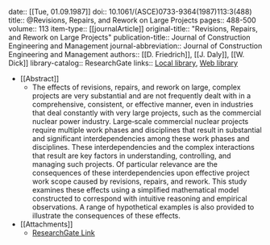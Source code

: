 date:: [[Tue, 01.09.1987]]
doi:: 10.1061/(ASCE)0733-9364(1987)113:3(488)
title:: @Revisions, Repairs, and Rework on Large Projects
pages:: 488-500
volume:: 113
item-type:: [[journalArticle]]
original-title:: "Revisions, Repairs, and Rework on Large Projects"
publication-title:: Journal of Construction Engineering and Management
journal-abbreviation:: Journal of Construction Engineering and Management
authors:: [[D. Friedrich]], [[J. Daly]], [[W. Dick]]
library-catalog:: ResearchGate
links:: [Local library](zotero://select/library/items/4C26QQDR), [Web library](https://www.zotero.org/users/6520516/items/4C26QQDR)

- [[Abstract]]
	- The effects of revisions, repairs, and rework on large, complex projects are very substantial and are not frequently dealt with in a comprehensive, consistent, or effective manner, even in industries that deal constantly with very large projects, such as the commercial nuclear power industry. Large‐scale commercial nuclear projects require multiple work phases and disciplines that result in substantial and significant interdependencies among these work phases and disciplines. These interdependencies and the complex interactions that result are key factors in understanding, controlling, and managing such projects. Of particular relevance are the consequences of these interdependencies upon effective project work scope caused by revisions, repairs, and rework. This study examines these effects using a simplified mathematical model constructed to correspond with intuitive reasoning and empirical observations. A range of hypothetical examples is also provided to illustrate the consequences of these effects.
- [[Attachments]]
	- [ResearchGate Link](https://www.researchgate.net/publication/270852943_Revisions_Repairs_and_Rework_on_Large_Projects)